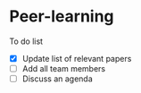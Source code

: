 # Peer-learning
To do list
- [x] Update list of relevant papers
- [ ] Add all team members
- [ ] Discuss an agenda
